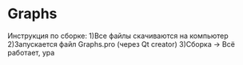 # Graphs

Инструкция по сборке:
1)Все файлы скачиваются на компьютер
2)Запускается файл Graphs.pro (через Qt creator)
3)Сборка -> Всё работает, ура
